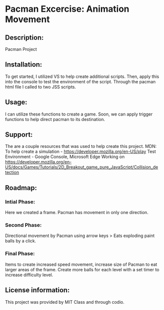 # Pacman Excercise: Animation Movement
## Description: 
Pacman Project
## Installation: 
To get started, I utilized VS to help create additional scripts. Then, apply this into the console to test the environment of the script. Through the pacman html file I called to two JSS scripts. 
## Usage: 
I can utilize these functions to create a game. Soon, we can apply trigger functions to help direct pacman to its destination. 
## Support: 
The are a couple resources that was used to help create this project. 
MDN: To help create a simulation - https://developer.mozilla.org/en-US/play
Test Environment - Google Console, Microsoft Edge
Working on https://developer.mozilla.org/en-US/docs/Games/Tutorials/2D_Breakout_game_pure_JavaScript/Collision_detection
## Roadmap: 
### Intial Phase: 
Here we created a frame. Pacman has movement in only one direction. 
### Second Phase: 
Directional movement by Pacman using arrow keys > Eats exploding paint balls by a click. 
### Final Phase: 
Items to create increased speed movement, increase size of Pacman to eat larger areas of the frame. Create more balls for each level with a set timer to increase difficulty level. 
## License information: 
This project was provided by MIT Class and through codio. 
